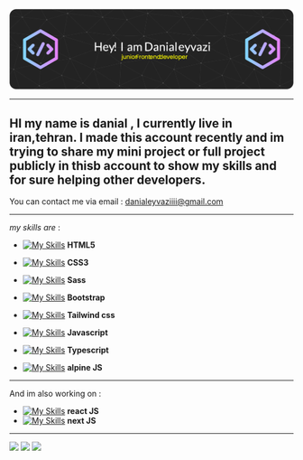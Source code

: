 ![GitHub Readme](https://github.com/danialeyz/danialeyz/blob/main/github-header-image-4.png)

-------------------
HI my name is danial , I currently live in iran,tehran. 
I made this account recently and im trying to share my mini project or full project publicly in thisb account to show my skills and
for sure helping other developers.
----------

You can contact me via email : danialeyvaziiii@gmail.com

-------------------
*my skills are* :

- [![My Skills](https://skillicons.dev/icons?i=html)](https://skillicons.dev)  **HTML5**

 
- [![My Skills](https://skillicons.dev/icons?i=css)](https://skillicons.dev)  **CSS3**
- [![My Skills](https://skillicons.dev/icons?i=sass)](https://skillicons.dev)  **Sass**
- [![My Skills](https://skillicons.dev/icons?i=bootstrap)](https://skillicons.dev)  **Bootstrap**
- [![My Skills](https://skillicons.dev/icons?i=tailwind)](https://skillicons.dev)  **Tailwind css**
- [![My Skills](https://skillicons.dev/icons?i=js)](https://skillicons.dev) **Javascript**
- [![My Skills](https://skillicons.dev/icons?i=typescript)](https://skillicons.dev) **Typescript**
- [![My Skills](https://skillicons.dev/icons?i=alpinejs)](https://skillicons.dev) **alpine JS**
-----------
And im also working on :
-  [![My Skills](https://skillicons.dev/icons?i=react)](https://skillicons.dev.) **react JS** 
-  [![My Skills](https://skillicons.dev/icons?i=next)](https://skillicons.dev)  **next JS**
-----------
![](http://github-profile-summary-cards.vercel.app/api/cards/profile-details?username=danialeyz&theme=github_dark)
![](http://github-profile-summary-cards.vercel.app/api/cards/most-commit-language?username=danialeyz&theme=github_dark)
![](http://github-profile-summary-cards.vercel.app/api/cards/productive-time?username=danialeyz&theme=github_dark&utcOffset=8)
